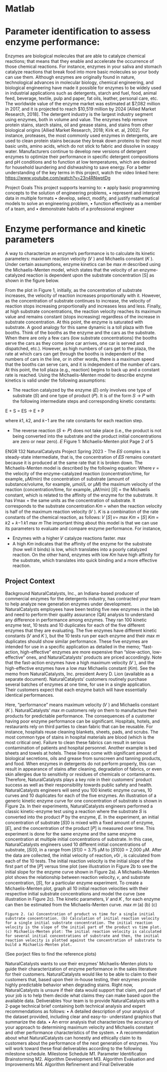 # Matlab

# Parameter identification to assess enzyme performance:

Enzymes are biological molecules that are able to catalyze chemical reactions; that means that they enable and accelerate the occurrence of those chemical reactions. For instance, enzymes in your saliva and stomach catalyze reactions that break food into more basic molecules so your body can use them.
Although enzymes are originally found in nature, technological advances in molecular biology, chemical engineering, and biological engineering have made it possible for enzymes to be widely used in industrial applications such as detergents, starch and fuel, food, animal feed, beverage, textile, pulp and paper, fat oils, leather, personal care, etc. The worldwide value of the enzyme market was estimated at $7,082 million in 2017, and it is projected to reach $10,519 million by 2024 [Allied Market Research, 2018].
The detergent industry is the largest industry segment using enzymes, both in volume and value. The enzymes help remove protein stains, starch stains, oil and grease stains, and stains from other biological origins [Allied Market Research, 2018; Kirk et. al, 2002]. For instance, proteases, the most commonly used enzymes in detergents, are used to clean protein stains because they break down proteins to their most basic units, amino acids, which do not stick to fabric and dissolve in soapy water. Manufacturers continue to develop new versions of detergent enzymes to optimize their performance in specific detergent compositions and pH conditions and to function at low temperatures, which are desired for household laundering and dishwashing to save energy.
For a better understanding of the key terms in this project, watch the video linked here:
https://www.youtube.com/watch?v=23n4RNwptDg

Project Goals
This project supports learning to:
• apply basic programming concepts to the solution of engineering problems,
• represent and interpret data in multiple formats
• develop, select, modify, and justify mathematical models to solve an engineering problem,
• function effectively as a member of a team, and
• demonstrate habits of a professional engineer

# Enzyme performance and kinetic parameters
A way to characterize an enzyme’s performance is to calculate its kinetic parameters: maximum reaction velocity (𝑉 ) and Michaelis constant (𝐾 ). Under certain assumptions, enzyme kinetics can be
𝑚𝑎𝑥 𝑚
described using the Michaelis-Menten model, which states that the velocity of an enzyme-catalyzed reaction is dependent upon the substrate concentration [S] as shown in the figure below.
  

From the plot in Figure 1, initially, as the concentration of substrate increases, the velocity of reaction increases proportionally with it. However, as the concentration of substrate continues to increase, the velocity of reaction stops increasing proportionally and increases less and less. Finally, at high substrate concentrations, the reaction velocity reaches its maximum value and remains constant (stops increasing) regardless of the increase in substrate concentration. At this point, the enzyme is saturated with substrate.
A good analogy for this same dynamic is a toll plaza with five booths. Think of the booths as the enzyme and the cars as the substrate. When there are only a few cars (low substrate concentrations) the booths serve the cars as they come (one car arrives, one car is served and dispatched, etc.). However, as high numbers of cars get to the plaza, the rate at which cars can get through the booths is independent of the numbers of cars in the line, or in other words, there is a maximum speed that the booths can serve cars, and it is independent of the number of cars. At this point, the toll plaza (e.g., reaction) begins to back up and a constant rate is reached.
Using the Michaelis-Menten model to describe enzyme kinetics is valid under the following assumptions:
- The reaction catalyzed by the enzyme (𝐸) only involves one type of substrate (𝑆) and one type of
product (𝑃).
It is of the form 𝑆 → 𝑃 with the following intermediate steps and corresponding kinetic
constants:

E + S = ES -> E + P

where 𝑘1, 𝑘2, and 𝑘−1 are the rate constants for each reaction step.
- The reverse reaction (𝑆 ← 𝑃) does not take place (i.e., the product is not being converted into the
substrate and the product initial concentrations are zero or near zero).
𝐸
Figure 1: Michaelis-Menten plot
 Page 2 of 5

ENGR 132 NaturalCatalysts Project Spring 2023 - The 𝐸𝑆 complex is a steady-state intermediate, that is, the concentration of 𝐸𝑆 remains constant
because it is produced at the same rate that it is broken down. The Michaelis-Menten model is described by the following equation:
 Where
𝑣 = the velocity of the enzyme-catalyzed reaction (concentration/time, for example, μM/min) the concentration of substrate (amount of substance/volume, for example, μmol/L or μM) the maximum velocity of the reaction (concentration/time, for example, μM/min)
[𝑆] = the Michaelis constant, which is related to the affinity of the enzyme for the substrate. It has
𝑉max = the same units as the concentration of substrate. It corresponds to the substrate concentration
𝐾𝑚 = when the reaction velocity is half of the maximum reaction velocity (𝑉 ). 𝐾 is a combination of the rate constants of the chemical reaction, as follows:
𝑉 [𝑆] 𝑣= 𝑚𝑎𝑥
𝐾𝑚 + [𝑆]
𝐾𝑚 = 𝑘2 + 𝑘−1 𝑘1
𝑚𝑎𝑥 𝑚
 The important thing about this model is that we can use its parameters to evaluate and compare enzyme performance. For instance,
- Enzymes with a higher 𝑉 catalyze reactions faster. 𝑚𝑎𝑥
- A high 𝐾𝑚 indicates that the affinity of the enzyme for the substrate (how well it binds) is low, which translates into a poorly catalyzed reaction. On the other hand, enzymes with low 𝐾𝑚 have high affinity for the substrate, which translates into quick binding and a more effective reaction.


## Project Context
Background
NaturalCatalysts, Inc., an Indiana-based producer of commercial enzymes for the detergents industry, has
contracted your team to help analyze new generation enzymes under development. NaturalCatalysts
employees have been testing five new enzymes in the lab and need to perform their quality assurance
(QA) analysis to understand any difference in performance among enzymes. They ran 100 kinetic enzyme
test, 10 tests and 10 duplicates for each of the five different enzymes that they are evaluating. The five
enzymes have different kinetic constants (𝑉 and 𝐾 ), but the 10 tests run per each enzyme and their 𝑚𝑎𝑥 𝑚
duplicates should show similar performance. These five enzymes are intended for use in a specific
application as detailed in the memo; “fast-action, high-effective” enzymes are more expensive than
“slow-action, low-effective” ones, and NaturalCatalysts’ products are priced accordingly. Note that the
fast-action enzymes have a high maximum velocity (𝑉 ), and the high-effective enzymes have a low 𝑚𝑎𝑥
Michaelis constant (𝐾𝑚).
See the memo from NaturalCatalysts, Inc. president Avery D. Lion (available as a separate document).
NaturalCatalysts’ customers routinely purchase several batches of enzymes at one time, for use in a single application. Their customers expect that each enzyme batch will have essentially identical performances.

Here, “performance” means maximum velocity (𝑉 ) and Michaelis constant (𝐾 ). NaturalCatalysts’
𝑚𝑎𝑥 𝑚
customers rely on them to manufacture their products for predictable performance.
The consequences of a customer having poor enzyme performance can be significant. Hospitals, hotels, and restaurants rely on third parties to clean fabric that can be reusable. For instance, hospitals reuse cleaning blankets, sheets, pads, and scrubs. The most common type of stains in hospital materials are blood (which is the most critical one). Failure to clean these fabrics can result in serious contamination of patients and hospital personnel. Another example is bed sheets and towels at hotels. These linens come with significant amount of biological secretions, oils and grease from sunscreen and tanning products, and food. When enzymes in detergents do not perform properly, this can result in appearance of stains after cleaning, degradation of fabrics, or even skin allergies due to sensitivity or residues of chemicals or contaminants. Therefore, NaturalCatalysts plays a key role in their customers’ product success as well as their responsibility towards public safety and health.
NaturalCatalysts engineers will send you 100 kinetic enzyme curves, 10 curves and 10 duplicates for each of the five enzymes. An illustration of a generic kinetic enzyme curve for one concentration of substrate is shown in Figure 2a.
In their experiments, NaturalCatalysts engineers performed a classic kinetic-enzyme test using a reaction where the substrate 𝑆 is converted into the product 𝑃 by the enzyme, 𝐸. In the experiment, an initial concentration of substrate [𝑆]0 is mixed with a fixed amount of enzyme, [𝐸], and the concentration of the product [𝑃] is measured over time. This experiment is done for the same enzyme and the same enzyme concentration at multiple initial concentrations of substrate. In this case, NaturalCatalysts engineers used 10 different initial concentrations of substrate, [𝑆𝑖]0, in a range from [𝑆1]0 = 3.75 μM to [𝑆10]0 = 2,000 μM. After the data are collected, the initial velocity of reaction, 𝑣0𝑖 , is calculated from each of the 10 tests. The initial reaction velocity is the initial slope of the first part of the [𝑃] versus time plot (see illustration in Figure 2b to see the initial slope for the enzyme curve shown in Figure 2a).
A Michaelis-Menten plot shows the relationship between reaction velocity, 𝑣, and substrate concentration, [𝑆], for a particular enzyme experiment. To create a Michaelis-Menten plot, graph all 10 initial reaction velocities with their respective initial substrate concentrations and model the curve (see illustration in Figure 2c). The kinetic parameters, 𝑉 and 𝐾 , for each enzyme can then be estimated
from the Michaelis-Menten curve.
𝑚𝑎𝑥
𝑚
   (a)
    (b)
    (c)
    
    Figure 2. (a) Concentration of product vs time for a single initial substrate concentration. (b) Calculation of initial reaction velocity for a single initial substrate concentration. The initial reaction velocity is the slope of the initial part of the product vs time plot. (c) Michaelis-Menten plot: The initial reaction velocity is calculated for several initial concentrations of substrate and then, the initial reaction velocity is plotted against the concentration of substrate to build a Michaelis-Menten plot.

(See porject files to find the reference plots)

NaturalCatalysts wants to use their enzymes’ Michaelis-Menten plots to guide their characterization of enzyme performance in the sales literature for their customers. NaturalCatalysts would like to be able to claim to their customers that, based upon their in-house testing, their enzymes provide highly predictable behavior when degrading stains. Right now, NaturalCatalysts is unsure if their data would support that claim, and part of your job is to help them decide what claims they can make based upon the available data.
Deliverables
Your team is to provide NaturalCatalysts with a 2-page technical brief containing both technical analysis and expert recommendations as follows:
• A detailed description of your analysis of the dataset provided, including clear and easy-to- understand graphics that summarize the data.
• An error analysis that characterizes the accuracy of your approach to determining maximum velocity and Michaelis constant and other performance characteristics of the system.
• A recommendation about what NaturalCatalysts can honestly and ethically claim to its customers about the performance of the next generation of enzymes.
You will work toward these final deliverables according to the following milestone schedule.
Milestone Schedule
M1. Parameter Identification Brainstorming
M2. Algorithm Development
M3. Algorithm Evaluation and Improvements
M4. Algorithm Refinement and Final Deliverable
